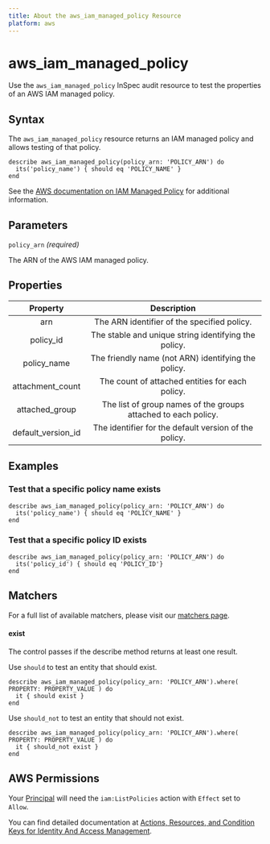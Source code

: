 ```yaml
---
title: About the aws_iam_managed_policy Resource
platform: aws
---
```


# aws_iam_managed_policy

Use the `aws_iam_managed_policy` InSpec audit resource to test the properties of an AWS IAM managed policy.

## Syntax

The `aws_iam_managed_policy` resource returns an IAM managed policy and allows testing of that policy.

    describe aws_iam_managed_policy(policy_arn: 'POLICY_ARN') do
      its('policy_name') { should eq 'POLICY_NAME' }
    end


See the [AWS documentation on IAM Managed Policy](https://docs.aws.amazon.com/AWSCloudFormation/latest/UserGuide/aws-resource-iam-managedpolicy.html) for additional information.

## Parameters

`policy_arn` _(required)_

The ARN of the AWS IAM managed policy.

## Properties

|Property                | Description                                                   |
| :---------------------:| :-----------------------------------------------------------: |
|arn                    | The ARN identifier of the specified policy.                    |
|policy_id             | The stable and unique string identifying the policy.           |
|policy_name           | The friendly name (not ARN) identifying the policy.            |
|attachment_count      | The count of attached entities for each policy.                |
|attached_group        | The list of group names of the groups attached to each policy. |
|default_version_id   | The identifier for the default version of the policy.          |

## Examples

### Test that a specific policy name exists

    describe aws_iam_managed_policy(policy_arn: 'POLICY_ARN') do
      its('policy_name') { should eq 'POLICY_NAME' }
    end

### Test that a specific policy ID exists

    describe aws_iam_managed_policy(policy_arn: 'POLICY_ARN') do
      its('policy_id') { should eq 'POLICY_ID'}
    end

## Matchers

For a full list of available matchers, please visit our [matchers page](https://www.inspec.io/docs/reference/matchers/).

#### exist

The control passes if the describe method returns at least one result.

Use `should` to test an entity that should exist.

    describe aws_iam_managed_policy(policy_arn: 'POLICY_ARN').where( PROPERTY: PROPERTY_VALUE ) do
      it { should exist }
    end

Use `should_not` to test an entity that should not exist.

    describe aws_iam_managed_policy(policy_arn: 'POLICY_ARN').where( PROPERTY: PROPERTY_VALUE ) do
      it { should_not exist }
    end

## AWS Permissions

Your [Principal](https://docs.aws.amazon.com/IAM/latest/UserGuide/intro-structure.html#intro-structure-principal) will need the `iam:ListPolicies` action with `Effect` set to `Allow`.

You can find detailed documentation at [Actions, Resources, and Condition Keys for Identity And Access Management](https://docs.aws.amazon.com/IAM/latest/UserGuide/list_identityandaccessmanagement.html).
